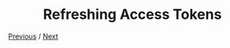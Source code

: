 <h1 align="center">Refreshing Access Tokens</h1>

[Previous](https:// "Previous")
/
[Next](https:// "Next")
